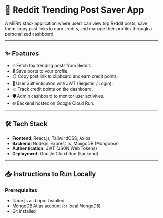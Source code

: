 # 🚀 Reddit Trending Post Saver App

A MERN stack application where users can view top Reddit posts, save them, copy post links to earn credits, and manage their profiles through a personalized dashboard.

---

## ✨ Features

- 🔥 Fetch top trending posts from Reddit.
- 💾 Save posts to your profile.
- 📋 Copy post link to clipboard and earn credit points.
- 🔐 User authentication with JWT (Register / Login).
- 📈 Track credit points on the dashboard.
- 🛡 Admin dashboard to monitor user activities.
- 🌐 Backend hosted on Google Cloud Run.

---

## 🛠 Tech Stack

- **Frontend:** React.js, TailwindCSS, Axios
- **Backend:** Node.js, Express.js, MongoDB (Mongoose)
- **Authentication:** JWT (JSON Web Tokens)
- **Deployment:** Google Cloud Run (Backend)

---

## 📥 Instructions to Run Locally

### Prerequisites

- Node.js and npm installed
- MongoDB Atlas account (or local MongoDB)
- Git installed



